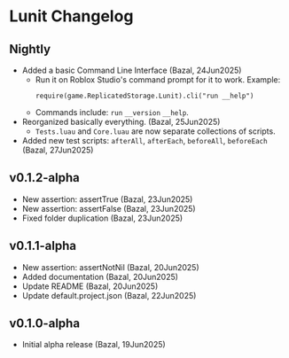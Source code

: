 # Lunit Changelog
## Nightly
* Added a basic Command Line Interface (Bazal, 24Jun2025)
    * Run it on Roblox Studio's command prompt for it to work. Example:
        ```luau
        require(game.ReplicatedStorage.Lunit).cli("run __help")
        ```
    * Commands include: `run` `__version` `__help`.
* Reorganized basically everything. (Bazal, 25Jun2025)
    * `Tests.luau` and `Core.luau` are now separate collections of scripts.
* Added new test scripts: `afterAll`, `afterEach`, `beforeAll`, `beforeEach` (Bazal, 27Jun2025)

## v0.1.2-alpha
* New assertion: assertTrue (Bazal, 23Jun2025)
* New assertion: assertFalse (Bazal, 23Jun2025)
* Fixed folder duplication (Bazal, 23Jun2025)

## v0.1.1-alpha
* New assertion: assertNotNil (Bazal, 20Jun2025)
* Added documentation (Bazal, 20Jun2025)
* Update README (Bazal, 20Jun2025)
* Update default.project.json (Bazal, 22Jun2025)

## v0.1.0-alpha
* Initial alpha release (Bazal, 19Jun2025)
